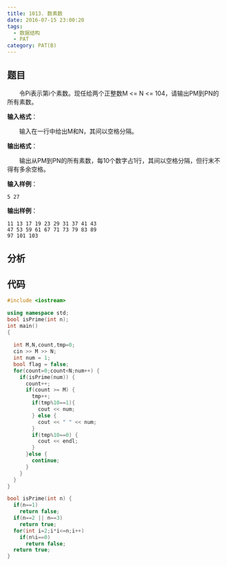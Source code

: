 ```yaml
---
title: 1013. 数素数 
date: 2016-07-15 23:00:20
tags: 
  - 数据结构
  - PAT
category: PAT(B)
---
```


题目
---
&emsp;&emsp;令Pi表示第i个素数。现任给两个正整数M <= N <= 104，请输出PM到PN的所有素数。

**输入格式**：

&emsp;&emsp;输入在一行中给出M和N，其间以空格分隔。

**输出格式**：

&emsp;&emsp;输出从PM到PN的所有素数，每10个数字占1行，其间以空格分隔，但行末不得有多余空格。
<!-- more -->
**输入样例**：

	5 27
**输出样例**：

	11 13 17 19 23 29 31 37 41 43
	47 53 59 61 67 71 73 79 83 89
	97 101 103

分析
---

代码
---
```C++
#include <iostream>

using namespace std;
bool isPrime(int n);
int main()
{
  
  int M,N,count,tmp=0;
  cin >> M >> N;
  int num = 1;
  bool flag = false;
  for(count=0;count<N;num++) {
    if(isPrime(num)) {
      count++;
      if(count >= M) {
        tmp++;
        if(tmp%10==1){ 
          cout << num;
        } else {
          cout << " " << num;
        }
        if(tmp%10==0) { 
          cout << endl;
        }
      }else {
        continue;
      }
    }
  }
}

bool isPrime(int n) {
  if(n==1)
    return false;
  if(n==2 || n==3)
    return true;
  for(int i=2;i*i<=n;i++)
    if(n%i==0)
      return false;
  return true;
}
```